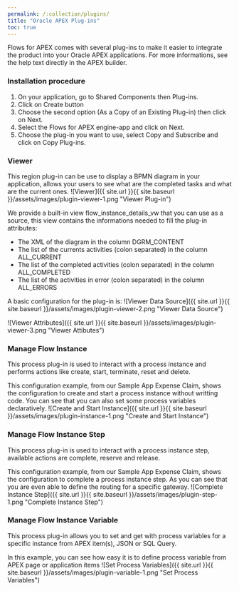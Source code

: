 ```yaml
---
permalink: /:collection/plugins/
title: "Oracle APEX Plug-ins"
toc: true
---
```

Flows for APEX comes with several plug-ins to make it easier to integrate the product into your Oracle APEX applications.
For more informations, see the help text directly in the APEX builder.

### Installation procedure
1. On your application, go to Shared Components then Plug-ins.
2. Click on Create button
3. Choose the second option (As a Copy of an Existing Plug-in) then click on Next.
4. Select the Flows for APEX engine-app and click on Next.
5. Choose the plug-in you want to use, select Copy and Subscribe and click on Copy Plug-ins.

### Viewer
This region plug-in can be use to display a BPMN diagram in your application, allows your users to see what are the completed tasks and what are the current ones. 
![Viewer]({{ site.url }}{{ site.baseurl }}/assets/images/plugin-viewer-1.png "Viewer Plug-in")

We provide a built-in view flow_instance_details_vw that you can use as a source, this view contains the informations needed to fill the plug-in attributes:
- The XML of the diagram in the column DGRM_CONTENT
- The list of the currents activities (colon separated) in the column ALL_CURRENT
- The list of the completed activities (colon separated) in the column ALL_COMPLETED
- The list of the activities in error (colon separated) in the column ALL_ERRORS

A basic configuration for the plug-in is: 
![Viewer Data Source]({{ site.url }}{{ site.baseurl }}/assets/images/plugin-viewer-2.png "Viewer Data Source")

![Viewer Attributes]({{ site.url }}{{ site.baseurl }}/assets/images/plugin-viewer-3.png "Viewer Attibutes")

### Manage Flow Instance
This process plug-in is used to interact with a process instance and performs actions like create, start, terminate, reset and delete.

This configuration example, from our Sample App Expense Claim, shows the configuration to create and start a process instance without writting code. You can see that you can also set some process variables declaratively.
![Create and Start Instance]({{ site.url }}{{ site.baseurl }}/assets/images/plugin-instance-1.png "Create and Start Instance")
### Manage Flow Instance Step
This process plug-in is used to interact with a process instance step, available actions are complete, reserve and release.

This configuration example, from our Sample App Expense Claim, shows the configuration to complete a process instance step. As you can see that you are even able to define the routing for a specific gateway.
![Complete Instance Step]({{ site.url }}{{ site.baseurl }}/assets/images/plugin-step-1.png "Complete Instance Step")
### Manage Flow Instance Variable
This process plug-in allows you to set and get with process variables for a specific instance from APEX item(s), JSON or SQL Query.

In this example, you can see how easy it is to define process variable from APEX page or application items
![Set Process Variables]({{ site.url }}{{ site.baseurl }}/assets/images/plugin-variable-1.png "Set Process Variables")
